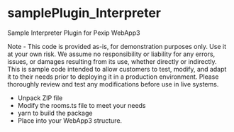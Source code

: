 # samplePlugin_Interpreter
Sample Interpreter Plugin for Pexip WebApp3

Note - This code is provided as-is, for demonstration purposes only. Use it at your own risk. We assume no responsibility or liability for any errors, issues, or damages resulting from its use, whether directly or indirectly. This is sample code intended to allow customers to test, modify, and adapt it to their needs prior to deploying it in a production environment. Please thoroughly review and test any modifications before use in live systems.

- Unpack ZIP file
- Modify the rooms.ts file to meet your needs
- yarn to build the package
- Place into your WebApp3 structure. 
